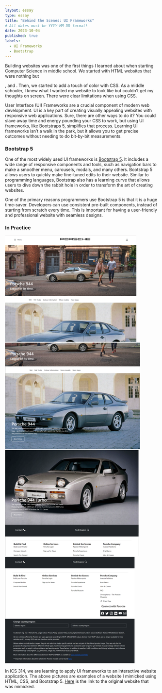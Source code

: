 ```yaml
---
layout: essay
type: essay
title: "Behind the Scenes: UI Frameworks"
# All dates must be YYYY-MM-DD format!
date: 2023-10-04
published: true
labels:
  - UI Frameworks
  - Bootstrap
---
```


Building websites was one of the first things I learned about when starting Computer Science in middle school. We started with HTML websites that were nothing but <p>, <h> and <img>. Then, we started to add a touch of color with CSS. As a middle schooler, I knew what I wanted my website to look like but couldn’t get my thoughts on screen. There were clear limitations when using CSS. 

User Interface (UI) Frameworks are a crucial component of modern web development. UI is a key part of creating visually appealing websites with responsive web applications. Sure, there are other ways to do it? You could slave away time and energy pounding your CSS to work, but using UI frameworks, like Bootstraps 5, simplifies that process. Learning UI frameworks isn’t a walk in the park, but it allows you to get precise outcomes without needing to do bit-by-bit measurements. 

<h3>Bootstrap 5</h3>

One of the most widely used UI frameworks is [Bootstrap 5](https://getbootstrap.com/docs/5.0/getting-started/introduction/). It includes a wide range of responsive components and tools, such as navigation bars to make a smoother menu, carousels, modals, and many others. Bootstrap  5 allows users to quickly make fine-tuned edits to their website. Similar to programming languages, Bootstrap also has a learning curve that allows users to dive down the rabbit hole in order to transform the art of creating websites. 

One of the primary reasons programmers use Bootstrap 5 is that it is a huge time-saver. Developers can use consistent pre-built components, instead of starting from scratch every time. This is important for having a user-friendly and professional website with seamless designs. 

<h3>In Practice</h3>

<img height=350px class="rounded float-start pe-4" src="../img/porsche-website-1.png">
<img height=350px class="rounded float-start pe-4" src="../img/porsche-website-2.png">
<img height=350px class="rounded float-start pe-4" src="../img/porsche-website-3.png">
<img height=350px class="rounded float-start pe-4" src="../img/porsche-website-4.png">


In ICS 314, we are learning to apply UI frameworks to an interactive website application. The above pictures are examples of a website I mimicked using HTML, CSS, and Bootstrap 5. [Here](https://www.porsche.com/international/accessoriesandservice/classic/models/944/) is the link to the original website that was mimicked.
